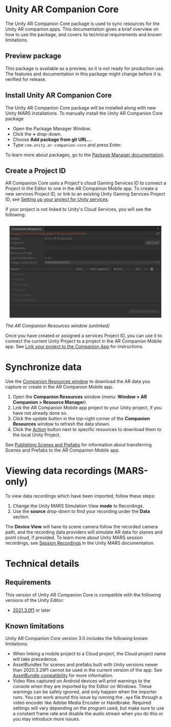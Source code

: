 # Unity AR Companion Core

The Unity AR Companion Core package is used to sync resources for the Unity AR companion apps. This documentation gives a brief overview on how to use the package, and covers its technical requirements and known limitations.

## Preview package

This package is available as a preview, so it is not ready for production use. The features and documentation in this package might change before it is verified for release.

## Install Unity AR Companion Core

The Unity AR Companion Core package will be installed along with new Unity MARS installations. To manually install the Unity AR Companion Core package
- Open the Package Manager Window.
- Click the **+** drop-down.
- Choose **Add package from git URL...**
- Type `com.unity.ar-companion-core` and press Enter.

To learn more about packages, go to the [Package Manager documentation](https://docs.unity3d.com/Packages/com.unity.package-manager-ui@latest/index.html).

## Create a Project ID

AR Companion Core uses a Project's cloud Gaming Services ID to connect a Project in the Editor to one in the AR Companion Mobile app. To create a new services Project ID, or link to an existing Unity Gaming Services Project ID, see [Setting up your project for Unity services](xref:SettingUpProjectServices).

If your project is not linked to Unity's Cloud Services, you will see the following:

![The AR Companion Resources window (unlinked)](images/companion-resource-window-unlinked.png)<br />*The AR Companion Resources window (unlinked)*

Once you have created or assigned a services Project ID, you can use it to connect the current Unity Project to a project in the AR Companion Mobile app. See [Link your project to the Companion App](AR-companion-mobile.md#link-project) for instructions.

# Synchronize data

Use the [Companion Resources window](companion-resource-manager.md) to download the AR data you capture or create in the AR Companion Mobile app. 

1. Open the **Companion Resources** window (menu: **Window > AR Companion > Resource Manager**).
2. Link the AR Companion Mobile app project to your Unity project, if you have not already done so.
3. Click the update button in the top-right corner of the **Companion Resources** window to refresh the data shown.
4. Click the [Action](companion-resource-manager.md#actions) button next to specific resources to download them to the local Unity Project.

See [Publishing Scenes and Prefabs](publish-scenes-prefabs.md) for information about transferring Scenes and Prefabs to the AR Companion Mobile app.

# Viewing data recordings (MARS-only)
To view data recordings which have been imported, follow these steps:

1. Change the Unity MARS Simulation View **mode** to Recordings.
2. Use the **source** drop-down to find your recording under the **Data** section.

The **Device View** will have its scene camera follow the recorded camera path, and the recording data providers will simulate AR data for planes and point cloud, if provided. To learn more about Unity MARS session recordings, see [Session Recordings](https://docs.unity3d.com/Packages/com.unity.mars@latest/index.html?subfolder=/manual/SessionRecordings) in the Unity MARS documentation.


# Technical details
## Requirements

This version of Unity AR Companion Core is compatible with the following versions of the Unity Editor:

* [2021.3.0f1](https://unity3d.com/unity/whats-new/2021.3.0) or later

## Known limitations

Unity AR Companion Core version 3.0 includes the following known limitations:

* When linking a mobile project to a Cloud project, the Cloud project name will take precedence.
* AssetBundles for scenes and prefabs built with Unity versions newer than 2020.3.29f1 cannot be used in the current version of the app. See [AssetBundle compatibility](publish-scenes-prefabs.md#assetbundle-compatibility) for more information.
* Video files captured on Android devices will print warnings to the console when they are imported by the Editor on Windows. These warnings can be safely ignored, and only happen when the importer runs. You can work around this issue by running the `.mp4` file through a video encoder like Adobe Media Encoder or Handbrake. Required settings will vary depending on the program used, but make sure to use a constant frame rate and disable the audio stream when you do this or you may introduce more issues.

